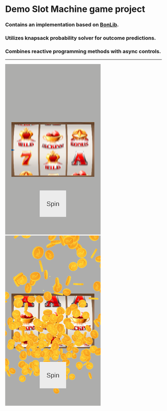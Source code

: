 # Demo Slot Machine game project<br>
### Contains an implementation based on [BonLib](https://github.com/Bonfolit/BonLib/). <br> 
### Utilizes knapsack probability solver for outcome predictions. <br>
### Combines reactive programming methods with async controls. <br>
---
![Screenshot](Assets/Screenshots/SlotMachine_SS_1.png)
![Screenshot](Assets/Screenshots/SlotMachine_SS_2.png)
